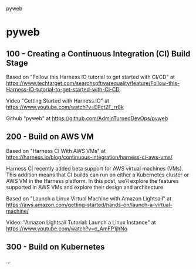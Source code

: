 pyweb
# pyweb

## 100 - Creating a Continuous Integration (CI) Build Stage

Based on "Follow this Harness IO tutorial to get started with CI/CD" at https://www.techtarget.com/searchsoftwarequality/feature/Follow-this-Harness-IO-tutorial-to-get-started-with-CI-CD

Video "Getting Started with Harness.IO" at https://www.youtube.com/watch?v=EPct2F_rr8k

Github "pyweb" at https://github.com/AdminTurnedDevOps/pyweb

## 200 - Build on AWS VM

Based on "Harness CI With AWS VMs" at https://harness.io/blog/continuous-integration/harness-ci-aws-vms/

Harness CI recently added beta support for AWS virtual machines (VMs). This addition means that CI builds can run on either a Kubernetes cluster or AWS VM in the Harness platform. In this post, we’ll explore the features supported in AWS VMs and explore their design and architecture.

Based on "Launch a Linux Virtual Machine with Amazon Lightsail" at https://aws.amazon.com/getting-started/hands-on/launch-a-virtual-machine/

Video: "Amazon Lightsail Tutorial: Launch a Linux Instance" at https://www.youtube.com/watch?v=e_AmFP1jhNo




## 300 - Build on Kubernetes

...
